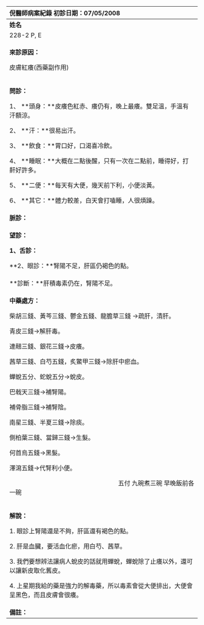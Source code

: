 ﻿
|**倪醫師病案紀錄**     初診日期：07/05/2008|
| :- |
|**姓名**|**性別：**|**年齡及體型**|**來診日期：**|
|228-2 P, E |M|69/胖|15/05/2008|
|<p>**來診原因：**</p><p>皮膚紅癢(西藥副作用)</p>|
|<p>**問診：**</p><p>1、 **頭身：**皮癢色紅赤、癢仍有，晚上最癢。雙足溫，手溫有汗額涼。</p><p>2、 **汗：**很易出汗。</p><p>3、 **飲食：**胃口好，口渴喜冷飲。</p><p>4、 **睡眠：**大概在二點後醒，只有一次在二點前，睡得好，打鼾好許多。</p><p>5、 **二便：**每天有大便，幾天前下利，小便淡黃。</p><p>6、 **其它：**體力較差，白天會打嗑睡，人很煩躁。</p>|
|**脈診：** |
|<p>**望診：**</p><p>**1、舌診：**</p><p>**2、眼診：**腎陽不足，肝區仍褐色的點。</p>|
|**診斷：**肝積毒素仍在，腎陽不足。|
|<p>**中藥處方：**</p><p>柴胡三錢、黃芩三錢、鬱金五錢、龍膽草三錢 →疏肝，清肝。</p><p>青皮三錢→解肝毒。</p><p>連翹三錢、銀花三錢→皮癢。</p><p>茜草三錢、白芍五錢，炙鱉甲三錢→除肝中瘀血。</p><p>蟬蛻五分、蛇蛻五分→蛻皮。</p><p>巴戟天三錢→補腎陽。</p><p>補骨脂三錢→補腎陰。</p><p>南星三錢、半夏三錢→除痰。</p><p>側柏葉三錢、當歸三錢→生髮。</p><p>何首烏五錢→黑髮。</p><p>澤瀉五錢→代腎利小便。</p><p>`                                   `五付  九碗煮三碗  早晚飯前各一碗</p>|
|<p>**解說：**</p><p>1. 眼診上腎陽還是不夠，肝區還有褐色的點。</p><p>2. 肝是血臟，要活血化瘀，用白芍、茜草。</p><p>3. 我們要想辨法讓病人蛻皮的話就用蟬蛻，蟬蛻除了止癢以外，還可以讓新皮取化舊皮。</p><p>4. 上星期我給的藥是強力的解毒藥，所以毒素會從大便排出，大便會呈黑色，而且皮膚會很癢。</p>|
|**備註：**|


